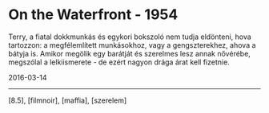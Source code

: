 # On the Waterfront - 1954

Terry, a fiatal dokkmunkás és egykori bokszoló nem tudja eldönteni, hova tartozzon: a megfélemlített munkásokhoz, vagy a gengszterekhez, ahova a bátyja is. Amikor megölik egy barátját és szerelmes lesz annak nővérébe, megszólal a lelkiismerete - de ezért nagyon drága árat kell fizetnie.

2016-03-14 

----

[8.5], [filmnoir], [maffia], [szerelem]